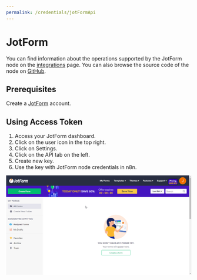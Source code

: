 ```yaml
---
permalink: /credentials/jotFormApi
---
```


# JotForm

You can find information about the operations supported by the JotForm node on the [integrations](https://n8n.io/integrations/n8n-nodes-base.invoiceNinja) page. You can also browse the source code of the node on [GitHub](https://github.com/n8n-io/n8n/tree/master/packages/nodes-base/nodes/JotForm).

## Prerequisites

Create a [JotForm](https://www.jotform.com/) account.

## Using Access Token

1. Access your JotForm dashboard.
2. Click on the user icon in the top right.
3. Click on Settings.
4. Click on the API tab on the left.
5. Create new key.
6. Use the key with JotForm node credentials in n8n.

![Getting JotForm credentials](./using-access-token.gif)

